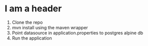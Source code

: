 # I am a header #
1. Clone the repo
2. mvn install using the maven wrapper
3. Point datasource in application.properties to postgres alpine db
4. Run the application
